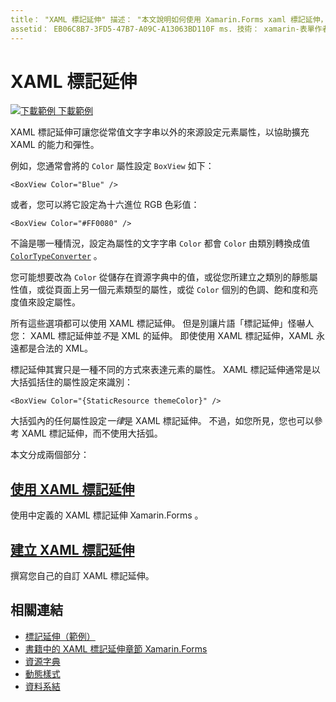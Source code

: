 ```yaml
---
title： "XAML 標記延伸" 描述： "本文說明如何使用 Xamarin.Forms xaml 標記延伸，藉由允許從常值文字字串以外的來源設定元素屬性，來擴充 xaml 的能力和彈性。
assetid： EB06C8B7-3FD5-47B7-A09C-A13063BD110F ms. 技術： xamarin-表單作者： davidbritch ms. author： dabritch ms. 日期：01/05/2018 否-loc： [ Xamarin.Forms ， Xamarin.Essentials ]
---
```


# <a name="xaml-markup-extensions"></a>XAML 標記延伸

[![下載範例 ](~/media/shared/download.png) 下載範例](https://docs.microsoft.com/samples/xamarin/xamarin-forms-samples/xaml-markupextensions)

XAML 標記延伸可讓您從常值文字字串以外的來源設定元素屬性，以協助擴充 XAML 的能力和彈性。

例如，您通常會將的 `Color` 屬性設定 `BoxView` 如下：

```xaml
<BoxView Color="Blue" />
```

或者，您可以將它設定為十六進位 RGB 色彩值：

```xaml
<BoxView Color="#FF0080" />
```

不論是哪一種情況，設定為屬性的文字字串 `Color` 都會 `Color` 由類別轉換成值 [`ColorTypeConverter`](xref:Xamarin.Forms.ColorTypeConverter) 。

您可能想要改為 `Color` 從儲存在資源字典中的值，或從您所建立之類別的靜態屬性值，或從頁面上另一個元素類型的屬性，或從 `Color` 個別的色調、飽和度和亮度值來設定屬性。

所有這些選項都可以使用 XAML 標記延伸。 但是別讓片語「標記延伸」怪嚇人您： XAML 標記延伸並*不*是 XML 的延伸。 即使使用 XAML 標記延伸，XAML 永遠都是合法的 XML。

標記延伸其實只是一種不同的方式來表達元素的屬性。 XAML 標記延伸通常是以大括弧括住的屬性設定來識別：

```xaml
<BoxView Color="{StaticResource themeColor}" />
```

大括弧內的任何屬性設定*一律*是 XAML 標記延伸。 不過，如您所見，您也可以參考 XAML 標記延伸，而不使用大括弧。

本文分成兩個部分：

## <a name="consuming-xaml-markup-extensions"></a>[使用 XAML 標記延伸](consuming.md)  

使用中定義的 XAML 標記延伸 Xamarin.Forms 。

## <a name="creating-xaml-markup-extensions"></a>[建立 XAML 標記延伸](creating.md)

撰寫您自己的自訂 XAML 標記延伸。

## <a name="related-links"></a>相關連結

- [標記延伸（範例）](https://docs.microsoft.com/samples/xamarin/xamarin-forms-samples/xaml-markupextensions)
- [書籍中的 XAML 標記延伸章節 Xamarin.Forms](~/xamarin-forms/creating-mobile-apps-xamarin-forms/summaries/chapter10.md)
- [資源字典](~/xamarin-forms/xaml/resource-dictionaries.md)
- [動態樣式](~/xamarin-forms/user-interface/styles/dynamic.md)
- [資料系結](~/xamarin-forms/app-fundamentals/data-binding/index.md)
